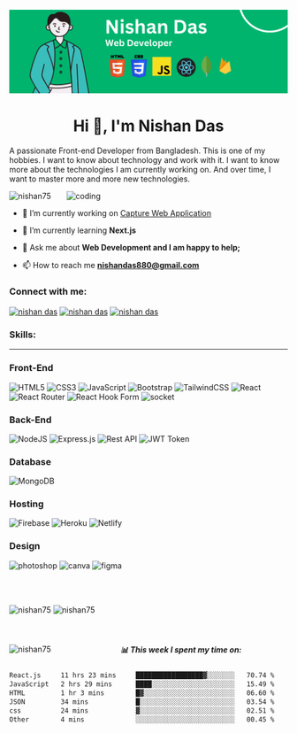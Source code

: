 ![logo](https://github.com/NISHAN75/NISHAN75/blob/main/White%20Green%20Flat%20Digital%20Marketing%20LinkedIn%20Banner%20(1).png)
<h1 align="center">Hi 👋, I'm Nishan Das</h1>
<p align="left">A passionate Front-end Developer from Bangladesh. This is one of my hobbies. I want to know about technology and work with it. I want to know more about the technologies I am currently working on. And over time, I want to master more and more new technologies.</p>

<img align="right" alt="coding" width="400" src="https://cdn.dribbble.com/users/1059583/screenshots/4171367/coding-freak.gif">
<p align="left"> <img src="https://komarev.com/ghpvc/?username=nishan75&label=Profile%20views&color=0e75b6&style=flat" alt="nishan75" /> </p>

- 🔭 I’m currently working on [Capture Web Application](https://local-bazar-2c557.firebaseapp.com/)

- 🌱 I’m currently learning **Next.js**

- 💬 Ask me about **Web Development and I am happy to help;**

- 📫 How to reach me **nishandas880@gmail.com**

<h3 align="left">Connect with me:</h3>
<p align="left">
<a href="https://www.linkedin.com/in/nishan-das-00bb58215/" target="blank"><img align="center" src="https://img.shields.io/badge/LinkedIn-0077B5?style=for-the-badge&logo=linkedin&logoColor=white" alt="nishan das" /></a>
<a href="https://linkedin.com/in/nishan das" target="blank"><img align="center" src="https://img.shields.io/badge/Twitter-1DA1F2?style=for-the-badge&logo=twitter&logoColor=white" alt="nishan das" /></a>
<a href="https://www.instagram.com/nishan__das58/" target="blank"><img align="center" src="https://img.shields.io/badge/Instagram-E4405F?style=for-the-badge&logo=instagram&logoColor=white" alt="nishan das" /></a>
</p>

<h3 align="left">Skills:</h3>
<hr>

### Front-End
![HTML5](https://img.shields.io/badge/html5-%23E34F26.svg?style=for-the-badge&logo=html5&logoColor=white)
![CSS3](https://img.shields.io/badge/css3-%231572B6.svg?style=for-the-badge&logo=css3&logoColor=white)
![JavaScript](https://img.shields.io/badge/javascript-%23323330.svg?style=for-the-badge&logo=javascript&logoColor=%23F7DF1E)
![Bootstrap](https://img.shields.io/badge/bootstrap-%23563D7C.svg?style=for-the-badge&logo=bootstrap&logoColor=white)
![TailwindCSS](https://img.shields.io/badge/tailwindcss-%2338B2AC.svg?style=for-the-badge&logo=tailwind-css&logoColor=white)
![React](https://img.shields.io/badge/react-%2320232a.svg?style=for-the-badge&logo=react&logoColor=%2361DAFB)
![React Router](https://img.shields.io/badge/React_Router-CA4245?style=for-the-badge&logo=react-router&logoColor=white)
![React Hook Form](https://img.shields.io/badge/React%20Hook%20Form-%23EC5990.svg?style=for-the-badge&logo=reacthookform&logoColor=white)
![socket](https://img.shields.io/badge/Socket.io-010101?&style=for-the-badge&logo=Socket.io&logoColor=white)

### Back-End
![NodeJS](https://img.shields.io/badge/node.js-6DA55F?style=for-the-badge&logo=node.js&logoColor=white)
![Express.js](https://img.shields.io/badge/express.js-%23404d59.svg?style=for-the-badge&logo=express&logoColor=%2361DAFB)
![Rest API](https://img.shields.io/badge/restapi-white.svg?style=for-the-badge&logo=rest-api&logoColor=%2338B2AC)
![JWT Token](https://img.shields.io/badge/JWT-black?style=for-the-badge&logo=jsonwebtoken&badgeColor=010101)

### Database
![MongoDB](https://img.shields.io/badge/MongoDB-white.svg?style=for-the-badge&logo=mongodb&logoColor=%234ea94b&border=black)

### Hosting
![Firebase](https://img.shields.io/badge/firebase-%23039BE5.svg?style=for-the-badge&logo=firebase)
![Heroku](https://img.shields.io/badge/heroku-%23430098.svg?style=for-the-badge&logo=heroku&logoColor=white)
![Netlify](https://img.shields.io/badge/netlify-%23000000.svg?style=for-the-badge&logo=netlify&logoColor=#00C7B7)

### Design 
![photoshop](https://img.shields.io/badge/Adobe%20Photoshop-31A8FF?style=for-the-badge&logo=Adobe%20Photoshop&logoColor=black)
![canva](https://img.shields.io/badge/Canva-%2300C4CC.svg?&style=for-the-badge&logo=Canva&logoColor=white)
![figma](https://img.shields.io/badge/Figma-F24E1E?style=for-the-badge&logo=figma&logoColor=white)

<br><br/>

<div align="left">
  <img width="48%"  align="center" src="https://github-readme-stats.vercel.app/api?username=nishan75&show_icons=true&theme=radical" alt="nishan75" />
  <img width="48%" align="center" src="https://github-readme-streak-stats.herokuapp.com/?user=nishan75&show_icons=true&theme=radical" alt="nishan75" />
</div>
<br><br/>

<div>
<p><img align="left" width="40%"  src="https://github-readme-stats.vercel.app/api/top-langs?username=nishan75&show_icons=true&locale=en&layout=compact" alt="nishan75" /></p>
<h5>📊 This week I spent my time on:</h5>
<!--START_SECTION:waka-->

```text
React.js     11 hrs 23 mins     █████████████████▓░░░░░░░   70.74 %
JavaScript   2 hrs 29 mins      ████░░░░░░░░░░░░░░░░░░░░░   15.49 %
HTML         1 hr 3 mins        █▓░░░░░░░░░░░░░░░░░░░░░░░   06.60 %
JSON         34 mins            █░░░░░░░░░░░░░░░░░░░░░░░░   03.54 %
css          24 mins            ▓░░░░░░░░░░░░░░░░░░░░░░░░   02.51 %
Other        4 mins             ░░░░░░░░░░░░░░░░░░░░░░░░░   00.45 %
```

<!--END_SECTION:waka-->
</div>

